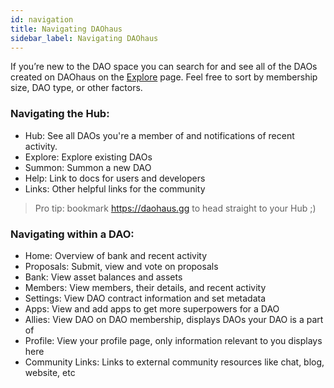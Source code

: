 ```yaml
---
id: navigation
title: Navigating DAOhaus
sidebar_label: Navigating DAOhaus
---
```


If you’re new to the DAO space you can search for and see all of the DAOs created on DAOhaus on the [Explore](https://app.daohaus.club/explore) page. Feel free to sort by membership size, DAO type, or other factors.

### Navigating the Hub:

- Hub: See all DAOs you're a member of and notifications of recent activity.
- Explore: Explore existing DAOs
- Summon: Summon a new DAO
- Help: Link to docs for users and developers
- Links: Other helpful links for the community

> Pro tip: bookmark https://daohaus.gg to head straight to your Hub ;)

### Navigating within a DAO:

- Home: Overview of bank and recent activity
- Proposals: Submit, view and vote on proposals
- Bank: View asset balances and assets
- Members: View members, their details, and recent activity
- Settings: View DAO contract information and set metadata
- Apps: View and add apps to get more superpowers for a DAO
- Allies: View DAO on DAO membership, displays DAOs your DAO is a part of
- Profile: View your profile page, only information relevant to you displays here
- Community Links: Links to external community resources like chat, blog, website, etc
